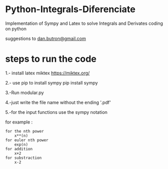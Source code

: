 # Python-Integrals-Diferenciate
Implementation of Sympy and Latex to solve Integrals and Derivates coding on python

suggestions to dan.butron@gmail.com
# steps to run the code

1.- install latex miktex
https://miktex.org/

2.- use pip to install sympy
pip install sympy

3.-Run modular.py

4.-just write the file name without the ending '.pdf'

5.-for the input functions use the sympy notation


for example :

    for the nth power
        x**(n)
    for euler nth power
        exp(n)
    for addition
        x+2
    for substraction
        x-2


